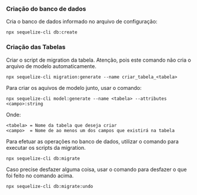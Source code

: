 
### Criação do banco de dados
Cria o banco de dados informado no arquivo de configuração:
```
npx sequelize-cli db:create
```

### Criação das Tabelas
Criar o script de migration da tabela. 
Atenção, pois este comando não cria o arquivo de modelo automaticamente.
```
npx sequelize-cli migration:generate --name criar_tabela_<tabela>
```

Para criar os aquivos de modelo junto, usar o comando:
```
npx sequelize-cli model:generate --name <tabela> --attributes <campo>:string
```

Onde:
```
<tabela> = Nome da tabela que deseja criar
<campo>  = Nome de ao menos um dos campos que existirá na tabela
```

Para efetuar as operações no banco de dados, utilizar o comando para executar
os scripts da migration.
```
npx sequelize-cli db:migrate
```

Caso precise desfazer alguma coisa, usar o comando para desfazer o que foi
feito no comando acima.
```
npx sequelize-cli db:migrate:undo
```
